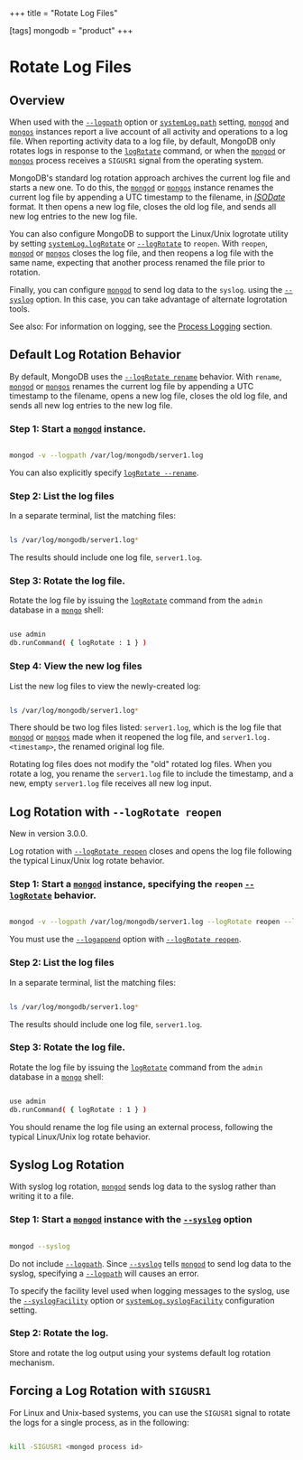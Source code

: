 +++
title = "Rotate Log Files"

[tags]
mongodb = "product"
+++
# Rotate Log Files


## Overview

When used with the [``--logpath``](#cmdoption-logpath) option or [``systemLog.path``](#systemLog.path) setting,
[``mongod``](#bin.mongod) and [``mongos``](#bin.mongos) instances report
a live account of all activity and operations to a log file.
When reporting activity data to a log file, by default, MongoDB only rotates logs
in response to the [``logRotate``](#dbcmd.logRotate) command, or when the
[``mongod``](#bin.mongod) or [``mongos``](#bin.mongos) process receives a ``SIGUSR1``
signal from the operating system.

MongoDB's standard log rotation approach archives the current
log file and starts a new one. To do this, the [``mongod``](#bin.mongod) or
[``mongos``](#bin.mongos) instance renames the current log file by appending a
UTC timestamp to the filename, in [*ISODate*](#term-isodate) format. It then
opens a new log file, closes the old log file, and sends all new log
entries to the new log file.

You can also configure MongoDB to support the Linux/Unix
logrotate utility
by setting [``systemLog.logRotate``](#systemLog.logRotate) or
[``--logRotate``](#cmdoption-logrotate) to ``reopen``. With ``reopen``, [``mongod``](#bin.mongod)
or [``mongos``](#bin.mongos) closes the log file, and
then reopens a log file with the same name, expecting that another
process renamed the file prior to rotation.

Finally, you can configure [``mongod``](#bin.mongod) to send log data to the
``syslog``. using the [``--syslog``](#cmdoption-syslog) option. In this case, you can
take advantage of alternate logrotation tools.

See also: For information on logging, see the [Process Logging](#monitoring-standard-loggging) section. 


## Default Log Rotation Behavior

By default, MongoDB uses the
[``--logRotate rename``](#cmdoption-logrotate) behavior.
With ``rename``, [``mongod``](#bin.mongod) or
[``mongos``](#bin.mongos) renames the current log file by appending a UTC
timestamp to the filename, opens a new log file, closes the old log file,
and sends all new log entries to the new log file.


### Step 1: Start a [``mongod``](#bin.mongod) instance.

```sh

mongod -v --logpath /var/log/mongodb/server1.log

```

You can also explicitly specify [``logRotate --rename``](#cmdoption-logrotate).


### Step 2: List the log files

In a separate terminal, list the matching files:

```sh

ls /var/log/mongodb/server1.log*

```

The results should include one log file, ``server1.log``.


### Step 3: Rotate the log file.

Rotate the log file by issuing the [``logRotate``](#dbcmd.logRotate) command
from the ``admin`` database in a [``mongo``](#bin.mongo) shell:

```sh

use admin
db.runCommand( { logRotate : 1 } )

```


### Step 4: View the new log files

List the new log files to view the newly-created log:

```sh

ls /var/log/mongodb/server1.log*

```

There should be two log files listed: ``server1.log``, which is the
log file that [``mongod``](#bin.mongod) or [``mongos``](#bin.mongos) made when it
reopened  the log file, and ``server1.log.<timestamp>``, the renamed
original log file.

Rotating log files does not modify the "old" rotated log files. When
you rotate a log, you rename the ``server1.log`` file to include
the timestamp, and a new, empty ``server1.log`` file receives all
new log input.


## Log Rotation with ``--logRotate reopen``

New in version 3.0.0.

Log rotation with [``--logRotate reopen``](#cmdoption-logrotate) closes and opens
the log file following the typical Linux/Unix log rotate behavior.


### Step 1: Start a [``mongod``](#bin.mongod) instance, specifying the ``reopen`` [``--logRotate``](#cmdoption-logrotate) behavior.

```sh

mongod -v --logpath /var/log/mongodb/server1.log --logRotate reopen --logappend

```

You must use the [``--logappend``](#cmdoption-logappend) option with
[``--logRotate reopen``](#cmdoption-logrotate).


### Step 2: List the log files

In a separate terminal, list the matching files:

```sh

ls /var/log/mongodb/server1.log*

```

The results should include one log file, ``server1.log``.


### Step 3: Rotate the log file.

Rotate the log file by issuing the [``logRotate``](#dbcmd.logRotate) command
from the ``admin`` database in a [``mongo``](#bin.mongo) shell:

```sh

use admin
db.runCommand( { logRotate : 1 } )

```

You should rename the log file using an external process, following
the typical Linux/Unix log rotate behavior.


## Syslog Log Rotation

With syslog log rotation, [``mongod``](#bin.mongod) sends log data to the syslog
rather than writing it to a file.


### Step 1: Start a [``mongod``](#bin.mongod) instance with the [``--syslog``](#cmdoption-syslog) option

```sh

mongod --syslog

```

Do not include [``--logpath``](#cmdoption-logpath). Since [``--syslog``](#cmdoption-syslog) tells
[``mongod``](#bin.mongod) to send log data to the syslog, specifying a
[``--logpath``](#cmdoption-logpath) will causes an error.

To specify the facility level used when logging messages to the syslog,
use the [``--syslogFacility``](#cmdoption-syslogfacility) option or
[``systemLog.syslogFacility``](#systemLog.syslogFacility) configuration setting.


### Step 2: Rotate the log.

Store and rotate the log output using your systems default log
rotation mechanism.


## Forcing a Log Rotation with ``SIGUSR1``

For Linux and Unix-based systems, you can use the ``SIGUSR1`` signal
to rotate the logs for a single process, as in the following:

```sh

kill -SIGUSR1 <mongod process id>

```
